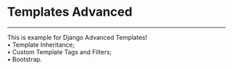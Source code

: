 # Templates Advanced
<hr>
This is example for Django Advanced Templates!
<br>
• Template Inheritance;
<br>
• Custom Template Tags and Filters;
<br>
• Bootstrap.
